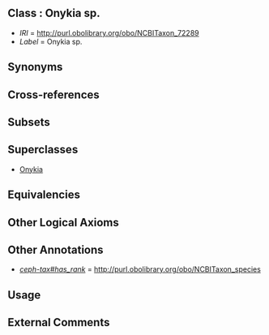 
## Class : Onykia sp.

 * *IRI* = http://purl.obolibrary.org/obo/NCBITaxon_72289
 * *Label* = Onykia sp.

## Synonyms


## Cross-references


## Subsets


## Superclasses

 * [Onykia](../../NCBITaxon/88/NCBITaxon_72288.md)

## Equivalencies


## Other Logical Axioms


## Other Annotations

 * *[ceph-tax#has_rank](../../ceph-tax#has/nk/ceph-tax#has_rank.md)* = http://purl.obolibrary.org/obo/NCBITaxon_species

## Usage


## External Comments

